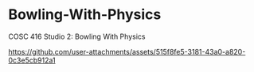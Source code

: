 # Bowling-With-Physics
 COSC 416 Studio 2: Bowling With Physics

https://github.com/user-attachments/assets/515f8fe5-3181-43a0-a820-0c3e5cb912a1

